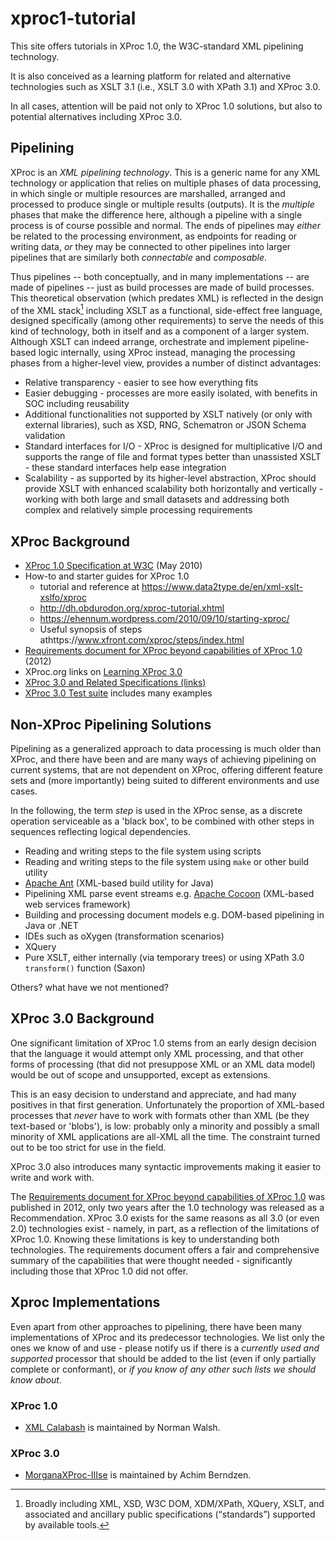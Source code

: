 # xproc1-tutorial

This site offers tutorials in XProc 1.0, the W3C-standard XML pipelining technology.

It is also conceived as a learning platform for related and alternative technologies such as XSLT 3.1 (i.e., XSLT 3.0 with XPath 3.1) and XProc 3.0.

In all cases, attention will be paid not only to XProc 1.0 solutions, but also to potential alternatives including XProc 3.0.

## Pipelining

XProc is an *XML pipelining technology*. This is a generic name for any XML technology or application that relies on multiple phases of data processing, in which single or  multiple resources are marshalled, arranged and processed to produce single or multiple results (outputs). It is the *multiple* phases that make the difference here, although a pipeline with a single process is of course possible and normal. The ends of pipelines may *either* be related to the processing environment, as endpoints for reading or writing data, *or* they may be connected to other pipelines into larger pipelines that are similarly both *connectable* and *composable*.

Thus pipelines -- both conceptually, and in many implementations -- are made of pipelines -- just as build processes are made of build processes. This theoretical observation (which predates XML) is reflected in the design of the XML stack[^xmlstack] including XSLT as a functional, side-effect free language, designed specifically (among other requirements) to serve the needs of this kind of technology, both in itself and as a component of a larger system. Although XSLT can indeed arrange, orchestrate and implement pipeline-based logic internally, using XProc instead, managing the processing phases from a higher-level view, provides a number of distinct advantages:

- Relative transparency - easier to see how everything fits
- Easier debugging - processes are more easily isolated, with benefits in SOC including reusability
- Additional functionalities not supported by XSLT natively (or only with external libraries), such as XSD, RNG, Schematron or JSON Schema validation
- Standard interfaces for I/O - XProc is designed for multiplicative I/O and supports the range of file and format types better than unassisted XSLT - these standard interfaces help ease integration
- Scalability - as supported by its higher-level abstraction, XProc should provide XSLT with enhanced scalability both horizontally and vertically - working with both large and small datasets and addressing both complex and relatively simple processing requirements

[^xmlstack]: Broadly including XML, XSD, W3C DOM, XDM/XPath, XQuery, XSLT, and associated and ancillary public specifications (<q>standards</q>) supported by available tools.

## XProc Background

- [XProc 1.0 Specification at W3C](https://www.w3.org/TR/xproc/) (May 2010)
- How-to and starter guides for XProc 1.0
  - tutorial and reference at https://www.data2type.de/en/xml-xslt-xslfo/xproc
  - http://dh.obdurodon.org/xproc-tutorial.xhtml
  - https://ehennum.wordpress.com/2010/09/10/starting-xproc/
  - Useful synopsis of steps athttps://www.xfront.com/xproc/steps/index.html 
- [Requirements document for XProc beyond capabilities of XProc 1.0]( https://www.w3.org/XML/XProc/docs/langreq-v2.html) (2012)
- XProc.org links on [Learning XProc 3.0](https://xproc.org/learning.html)
- [XProc 3.0 and Related Specifications (links)](https://xproc.org/specifications.html)
- [XProc 3.0 Test suite](https://xproc.org/test-suite.html) includes many examples


## Non-XProc Pipelining Solutions

Pipelining as a generalized approach to data processing is much older than XProc, and there have been and are many ways of achieving pipelining on current systems, that are not dependent on XProc, offering different feature sets and (more importantly) being suited to different environments and use cases.

In the following, the term *step* is used in the XProc sense, as a discrete operation serviceable as a 'black box', to be combined with other steps in sequences reflecting logical dependencies.

- Reading and writing steps to the file system using scripts
- Reading and writing steps to the file system using `make` or other build utility
- [Apache Ant](https://ant.apache.org/) (XML-based build utility for Java)
- Pipelining XML parse event streams e.g. [Apache Cocoon](https://cocoon.apache.org/) (XML-based web services framework)
- Building and processing document models e.g. DOM-based pipelining in Java or .NET
- IDEs such as oXygen (transformation scenarios)
- XQuery
- Pure XSLT, either internally (via temporary trees) or using XPath 3.0 `transform()` function (Saxon)

Others? what have we not mentioned?

## XProc 3.0 Background

One significant limitation of XProc 1.0 stems from an early design decision that the language it would attempt only XML processing, and that other forms of processing (that did not presuppose XML or an XML data model) would be out of scope and unsupported, except as extensions.

This is an easy decision to understand and appreciate, and had many positives in that first generation. Unfortunately the proportion of XML-based processes that *never* have to work with formats other than XML (be they text-based or 'blobs'), is low: probably only a minority and possibly a small minority of XML applications are all-XML all the time. The constraint turned out to be too strict for use in the field.

XProc 3.0 also introduces many syntactic improvements making it easier to write and work with.

The [Requirements document for XProc beyond capabilities of XProc 1.0]( https://www.w3.org/XML/XProc/docs/langreq-v2.html) was published in 2012, only two years after the 1.0 technology was released as a Recommendation. XProc 3.0 exists for the same reasons as all 3.0 (or even 2.0) technologies exist - namely, in part, as a reflection of the limitations of XProc 1.0. Knowing these limitations is key to understanding both technologies. The requirements document offers a fair and comprehensive summary of the capabilities that were thought needed - significantly including those that XProc 1.0 did not offer.

## Xproc Implementations

Even apart from other approaches to pipelining, there have been many implementations of XProc and its predecessor technologies. We list only the ones we know of and use - please notify us if there is a *currently used and supported* processor that should be added to the list (even if only partially complete or conformant), or *if you know of any other such lists we should know about*.

### XProc 1.0

- [XML Calabash](https://xmlcalabash.com/) is maintained by Norman Walsh.

### XProc 3.0

- [MorganaXProc-IIIse](https://www.xml-project.com/morganaxproc-iiise.html) is maintained by Achim Berndzen.

